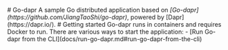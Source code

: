 #   G o - d a p r  
  
 A   s a m p l e   G o   d i s t r i b u t e d   a p p l i c a t i o n   b a s e d   o n   * [ G o - d a p r ] ( h t t p s : / / g i t h u b . c o m / J i a n g T a o S h i / g o - d a p r ) * ,   p o w e r e d   b y   [ D a p r ] ( h t t p s : / / d a p r . i o / ) .  
  
  
  
 #   G e t t i n g   s t a r t e d  
  
   G o - d a p r   r u n s   i n   c o n t a i n e r s   a n d   r e q u i r e s   D o c k e r   t o   r u n .   T h e r e   a r e   v a r i o u s   w a y s   t o   s t a r t   t h e   a p p l i c a t i o n :    
  
 -   [ R u n   G o - d a p r   f r o m   t h e   C L I ] ( d o c s / r u n - g o - d a p r . m d # r u n - g o - d a p r - f r o m - t h e - c l i ) 